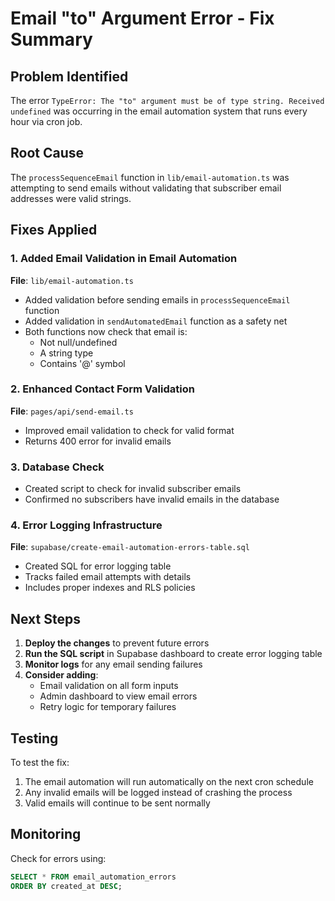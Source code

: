# Email "to" Argument Error - Fix Summary

## Problem Identified
The error `TypeError: The "to" argument must be of type string. Received undefined` was occurring in the email automation system that runs every hour via cron job.

## Root Cause
The `processSequenceEmail` function in `lib/email-automation.ts` was attempting to send emails without validating that subscriber email addresses were valid strings.

## Fixes Applied

### 1. Added Email Validation in Email Automation
**File**: `lib/email-automation.ts`

- Added validation before sending emails in `processSequenceEmail` function
- Added validation in `sendAutomatedEmail` function as a safety net
- Both functions now check that email is:
  - Not null/undefined
  - A string type
  - Contains '@' symbol

### 2. Enhanced Contact Form Validation
**File**: `pages/api/send-email.ts`

- Improved email validation to check for valid format
- Returns 400 error for invalid emails

### 3. Database Check
- Created script to check for invalid subscriber emails
- Confirmed no subscribers have invalid emails in the database

### 4. Error Logging Infrastructure
**File**: `supabase/create-email-automation-errors-table.sql`

- Created SQL for error logging table
- Tracks failed email attempts with details
- Includes proper indexes and RLS policies

## Next Steps

1. **Deploy the changes** to prevent future errors
2. **Run the SQL script** in Supabase dashboard to create error logging table
3. **Monitor logs** for any email sending failures
4. **Consider adding**:
   - Email validation on all form inputs
   - Admin dashboard to view email errors
   - Retry logic for temporary failures

## Testing
To test the fix:
1. The email automation will run automatically on the next cron schedule
2. Any invalid emails will be logged instead of crashing the process
3. Valid emails will continue to be sent normally

## Monitoring
Check for errors using:
```sql
SELECT * FROM email_automation_errors 
ORDER BY created_at DESC;
```